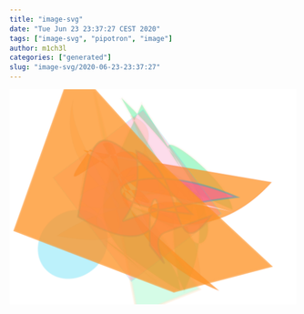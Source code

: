```yaml
---
title: "image-svg"
date: "Tue Jun 23 23:37:27 CEST 2020"
tags: ["image-svg", "pipotron", "image"]
author: m1ch3l
categories: ["generated"]
slug: "image-svg/2020-06-23-23:37:27"
---
```


![](image.svg)
